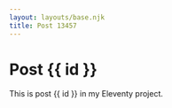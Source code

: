 ```yaml
---
layout: layouts/base.njk
title: Post 13457
---
```


# Post {{ id }}

This is post {{ id }} in my Eleventy project.

